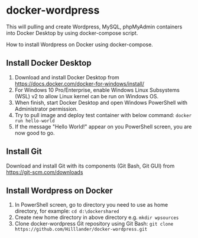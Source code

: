 # docker-wordpress

This will pulling and create Wordpress, MySQL, phpMyAdmin containers into Docker Desktop by using docker-compose script.

How to install Wordpress on Docker using docker-compose.

## Install Docker Desktop
1. Download and install Docker Desktop from https://docs.docker.com/docker-for-windows/install/
2. For Windows 10 Pro/Enterprise, enable Windows Linux Subsystems (WSL) v2 to allow Linux kernel can be run on Windows OS.
3. When finish, start Docker Desktop and open Windows PowerShell with Administrator permission.
4. Try to pull image and deploy test container with below command:
     `docker run hello-world `
5. If the message "Hello World!" appear on you PowerShell screen, you are now good to go.

## Install Git
Download and install Git with its components (Git Bash, Git GUI) from https://git-scm.com/downloads

## Install Wordpress on Docker
1. In PowerShell screen, go to directory you need to use as home directory, for example: `cd d:\dockershared`
2. Create new home directory in above directory e.g. `mkdir wpsources`
3. Clone docker-wordpress Git repository using Git Bash: `git clone https://github.com/Hilllander/docker-wordpress.git`
